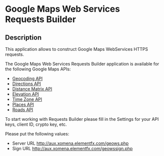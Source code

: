 Google Maps Web Services Requests Builder
==========================================

## Description
This application allows to construct Google Maps WebServices HTTPS requests.

The Google Maps Web Services Requests Builder application is available for the following Google Maps 
APIs:

 - [Geocoding API]
 - [Directions API]
 - [Distance Matrix API]
 - [Elevation API]
 - [Time Zone API]
 - [Places API]
 - [Roads API]
 
To start working with Requests Builder please fill in the Settings for your API keys, client ID, crypto key, etc. 

Please put the following values:
 - Server URL
        http://aux.xomena.elementfx.com/geows.php
 - Sign URL
        http://aux.xomena.elementfx.com/geowssign.php
 
[Geocoding API]: https://developers.google.com/maps/documentation/geocoding 
[Directions API]: https://developers.google.com/maps/documentation/directions
[Distance Matrix API]: https://developers.google.com/maps/documentation/distancematrix
[Elevation API]: https://developers.google.com/maps/documentation/elevation
[Time Zone API]: https://developers.google.com/maps/documentation/timezone
[Places API]: https://developers.google.com/places/documentation/index
[Roads API]: https://developers.google.com/maps/documentation/roads

 
